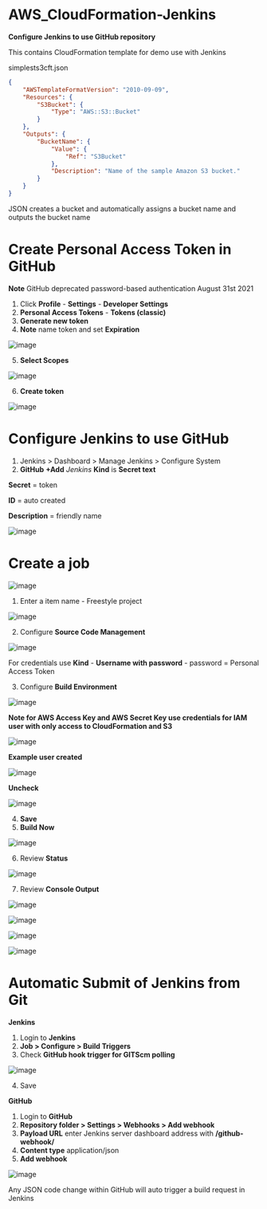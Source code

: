 # AWS_CloudFormation-Jenkins

**Configure Jenkins to use GitHub repository**

This contains CloudFormation template for demo use with Jenkins

simplests3cft.json

```JSON
{
    "AWSTemplateFormatVersion": "2010-09-09",
    "Resources": {
        "S3Bucket": {
            "Type": "AWS::S3::Bucket"
        }
    },
    "Outputs": {
        "BucketName": {
            "Value": {
                "Ref": "S3Bucket"
            },
            "Description": "Name of the sample Amazon S3 bucket."
        }
    }
}
```

JSON creates a bucket and automatically assigns a bucket name and outputs the bucket name

# Create Personal Access Token in GitHub

**Note** GitHub deprecated password-based authentication August 31st 2021

1. Click **Profile** - **Settings** - **Developer Settings**
2. **Personal Access Tokens** - **Tokens (classic)**
3. **Generate new token**
4. **Note** name token and set **Expiration**

![image](https://user-images.githubusercontent.com/91480603/217093506-b573e8d9-4a3c-44b9-9ec0-9aa801f9f46e.png)

5. **Select Scopes**

![image](https://user-images.githubusercontent.com/91480603/217093812-d9af8580-da38-40cf-8b43-f1ec1837c67b.png)

6. **Create token**

![image](https://user-images.githubusercontent.com/91480603/217094152-c6de5eaf-ffab-490b-b960-8b9d300d1321.png)

# Configure Jenkins to use GitHub

1. Jenkins > Dashboard > Manage Jenkins > Configure System
2. **GitHub** **+Add** *Jenkins* **Kind** is **Secret text** 

**Secret** = token

**ID** = auto created

**Description** = friendly name 

![image](https://user-images.githubusercontent.com/91480603/217095533-49f34318-6053-4d7b-a76f-b5ec34b6656e.png)

# Create a job

![image](https://user-images.githubusercontent.com/91480603/217096661-49b97516-4ece-4ba0-ae38-643b8cb01e1f.png)

1. Enter a item name - Freestyle project

![image](https://user-images.githubusercontent.com/91480603/217096804-c357329e-62de-4d9e-96e6-7fa1a612ec8c.png)

2. Configure **Source Code Management**

![image](https://user-images.githubusercontent.com/91480603/217097167-90aa8284-7d11-4eff-8567-be60433d37c2.png)

For credentials use **Kind** - **Username with password** - password = Personal Access Token

3. Configure **Build Environment**

![image](https://user-images.githubusercontent.com/91480603/217098363-fd0725db-544c-46c3-9ed7-235ff4a378bb.png)

**Note for AWS Access Key and AWS Secret Key use credentials for IAM user with only access to CloudFormation and S3**

![image](https://user-images.githubusercontent.com/91480603/217098496-0973a610-d14f-47b1-be90-3fbdbf7d24bb.png)

**Example user created**

![image](https://user-images.githubusercontent.com/91480603/217098834-0e18d189-6d05-4ce5-819b-b4377f0e5f50.png)

**Uncheck** 

![image](https://user-images.githubusercontent.com/91480603/217099113-848b3f6e-44e0-46de-ab90-ae00dcd2c75d.png)

4. **Save**
5. **Build Now**

![image](https://user-images.githubusercontent.com/91480603/217099288-420bae4e-7fa3-4066-aa73-2506721bd58d.png)

6. Review **Status**

![image](https://user-images.githubusercontent.com/91480603/217099734-a6961553-ca88-4d97-8f2a-f50b750da66d.png)

7. Review **Console Output**

![image](https://user-images.githubusercontent.com/91480603/217099508-59533aa2-ec1d-4c91-b4dc-e2a57fd6c821.png)

![image](https://user-images.githubusercontent.com/91480603/217099971-46e9882c-e253-4bab-9689-5fc76dcf472d.png)

![image](https://user-images.githubusercontent.com/91480603/217100439-574cdfc8-d226-4e5c-8394-78cf7fe95d37.png)

![image](https://user-images.githubusercontent.com/91480603/217100532-9d2d8525-8a2d-46e0-b5d2-b75290690d22.png)

# Automatic Submit of Jenkins from Git

**Jenkins**

1. Login to **Jenkins**
2. **Job > Configure > Build Triggers**
3. Check **GitHub hook trigger for GITScm polling**

![image](https://user-images.githubusercontent.com/91480603/217271620-0e5cbfc4-65c9-4e6c-b362-44dcb609d621.png)

4. Save

**GitHub**

1. Login to **GitHub**
2. **Repository folder > Settings > Webhooks > Add webhook**
3. **Payload URL** enter Jenkins server dashboard address with **/github-webhook/**
4. **Content type** application/json
5. **Add webhook**

![image](https://user-images.githubusercontent.com/91480603/217273773-70e05f83-56f3-4d09-a4b8-12573bd4926b.png)

Any JSON code change within GitHub will auto trigger a build request in Jenkins
